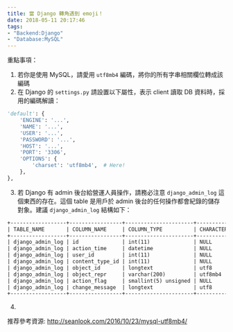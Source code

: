 ```yaml
---
title: 當 Django 轉角遇到 emoji！
date: 2018-05-11 20:17:46
tags:
- "Backend:Django"
- "Database:MySQL"
---
```


重點事項：

1. 若你是使用 MySQL，請愛用 `utf8mb4` 編碼，將你的所有字串相關欄位轉成該編碼
2. 在 Django 的 `settings.py` 請設置以下屬性，表示 client 讀取 DB 資料時，採用的編碼解讀：
```python
'default': {
    'ENGINE': '...',
    'NAME': '...',
    'USER': '...',
    'PASSWORD': '...',
    'HOST': '...',
    'PORT': '3306',
    'OPTIONS': {
        'charset': 'utf8mb4',  # Here!
    },
},
```
3. 若 Django 有 admin 後台給營運人員操作，請務必注意 `django_admin_log` 這個東西的存在。這個 table 是用戶於 admin 後台的任何操作都會紀錄的儲存對象。建議 `django_admin_log` 結構如下：
```txt
+------------------+-----------------+----------------------+--------------------+--------------------+
| TABLE_NAME       | COLUMN_NAME     | COLUMN_TYPE          | CHARACTER_SET_NAME | COLLATION_NAME     |
+------------------+-----------------+----------------------+--------------------+--------------------+
| django_admin_log | id              | int(11)              | NULL               | NULL               |
| django_admin_log | action_time     | datetime             | NULL               | NULL               |
| django_admin_log | user_id         | int(11)              | NULL               | NULL               |
| django_admin_log | content_type_id | int(11)              | NULL               | NULL               |
| django_admin_log | object_id       | longtext             | utf8               | utf8_general_ci    |
| django_admin_log | object_repr     | varchar(200)         | utf8mb4            | utf8mb4_unicode_ci |
| django_admin_log | action_flag     | smallint(5) unsigned | NULL               | NULL               |
| django_admin_log | change_message  | longtext             | utf8               | utf8_general_ci    |
+------------------+-----------------+----------------------+--------------------+--------------------+
```
4.


推荐參考資源: http://seanlook.com/2016/10/23/mysql-utf8mb4/
